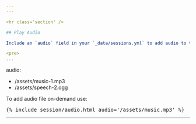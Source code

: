 ```yaml
---
---

<hr class='section' />

## Play Audio

Include an `audio` field in your `_data/sessions.yml` to add audio to top of content:

<pre>
...
```

audio:
  - /assets/music-1.mp3
  - /assets/speech-2.ogg
</pre>

To add audio file on-demand use:

<pre>
{&#37; include session/audio.html audio='/assets/music.mp3' &#37;}
</pre>

<hr class='logo' />
